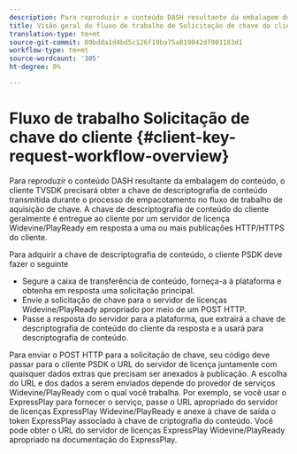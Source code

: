 ```yaml
---
description: Para reproduzir o conteúdo DASH resultante da embalagem do conteúdo, o cliente TVSDK precisará obter a chave de descriptografia de conteúdo transmitida durante o processo de empacotamento no fluxo de trabalho de aquisição de chave. A chave de descriptografia de conteúdo do cliente geralmente é entregue ao cliente por um servidor de licença Widevine/PlayReady em resposta a uma ou mais publicações HTTP/HTTPS do cliente.
title: Visão geral do fluxo de trabalho de Solicitação de chave do cliente
translation-type: tm+mt
source-git-commit: 89bdda1d4bd5c126f19ba75a819942df901183d1
workflow-type: tm+mt
source-wordcount: '305'
ht-degree: 0%

---
```



# Fluxo de trabalho Solicitação de chave do cliente {#client-key-request-workflow-overview}

Para reproduzir o conteúdo DASH resultante da embalagem do conteúdo, o cliente TVSDK precisará obter a chave de descriptografia de conteúdo transmitida durante o processo de empacotamento no fluxo de trabalho de aquisição de chave. A chave de descriptografia de conteúdo do cliente geralmente é entregue ao cliente por um servidor de licença Widevine/PlayReady em resposta a uma ou mais publicações HTTP/HTTPS do cliente.

Para adquirir a chave de descriptografia de conteúdo, o cliente PSDK deve fazer o seguinte

* Segure a caixa de transferência de conteúdo, forneça-a à plataforma e obtenha em resposta uma solicitação principal.
* Envie a solicitação de chave para o servidor de licenças Widevine/PlayReady apropriado por meio de um POST HTTP.
* Passe a resposta do servidor para a plataforma, que extrairá a chave de descriptografia de conteúdo do cliente da resposta e a usará para descriptografia de conteúdo.

Para enviar o POST HTTP para a solicitação de chave, seu código deve passar para o cliente PSDK o URL do servidor de licença juntamente com quaisquer dados extras que precisam ser anexados à publicação. A escolha do URL e dos dados a serem enviados depende do provedor de serviços Widevine/PlayReady com o qual você trabalha. Por exemplo, se você usar o ExpressPlay para fornecer o serviço, passe o URL apropriado do servidor de licenças ExpressPlay Widevine/PlayReady e anexe à chave de saída o token ExpressPlay associado à chave de criptografia do conteúdo. Você pode obter o URL do servidor de licenças ExpressPlay Widevine/PlayReady apropriado na documentação do ExpressPlay.
